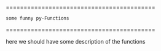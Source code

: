 ==========================================

	some funny py-Functions

==========================================

here we should have some description of the functions